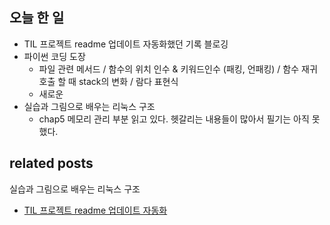 ## 오늘 한 일

- TIL 프로젝트 readme 업데이트 자동화했던 기록 블로깅
- 파이썬 코딩 도장
  - 파일 관련 메서드 / 함수의 위치 인수 & 키워드인수 (패킹, 언패킹) / 함수 재귀호출 할 때 stack의 변화 / 람다 표현식
  - 새로운 
- 실습과 그림으로 배우는 리눅스 구조
  - chap5 메모리 관리 부분 읽고 있다. 헷갈리는 내용들이 많아서 필기는 아직 못했다. 

## related posts

실습과 그림으로 배우는 리눅스 구조
- [TIL 프로젝트 readme 업데이트 자동화](https://aohus.github.io/git/2023/08/30/readme-automation.html)